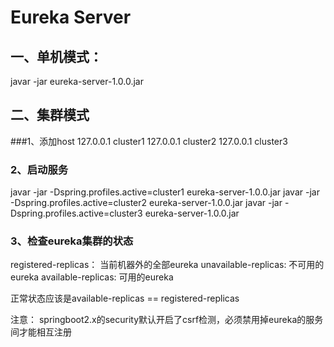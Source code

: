 
#  Eureka Server
## 一、单机模式：
javar -jar eureka-server-1.0.0.jar

## 二、集群模式
###1、添加host
127.0.0.1    cluster1
127.0.0.1    cluster2
127.0.0.1    cluster3

### 2、启动服务
javar -jar -Dspring.profiles.active=cluster1 eureka-server-1.0.0.jar
javar -jar -Dspring.profiles.active=cluster2 eureka-server-1.0.0.jar
javar -jar -Dspring.profiles.active=cluster3 eureka-server-1.0.0.jar

### 3、检查eureka集群的状态
registered-replicas：        当前机器外的全部eureka
unavailable-replicas:    不可用的eureka
available-replicas:     可用的eureka

正常状态应该是available-replicas == registered-replicas

注意： springboot2.x的security默认开启了csrf检测，必须禁用掉eureka的服务间才能相互注册
